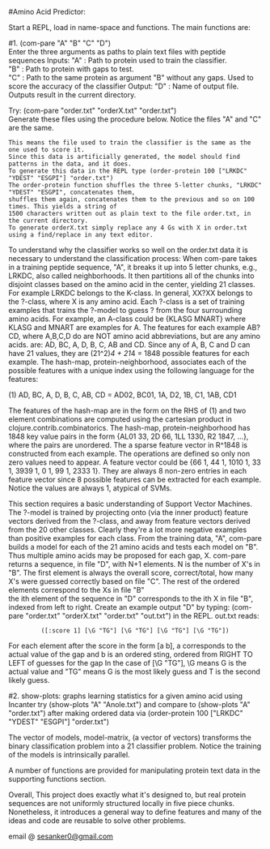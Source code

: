 #Amino Acid Predictor:

 
 Start a REPL, load in name-space and functions. 
 The main functions are:

#1. (com-pare "A" "B" "C" "D")  
  Enter the three arguments as paths to plain text files with peptide sequences 
  Inputs:
  "A" : Path to protein used to train the classifier.  
  "B" : Path to protein with gaps to test.  
  "C" : Path to the same protein as argument "B" without any gaps. Used to score the accuracy of the classifier
   Output:
  "D" : Name of output file. Outputs result in the current directory.
  
   Try: (com-pare "order.txt" "orderX.txt" "order.txt")  
    Generate these files using the procedure below. Notice the files "A" and "C" are the same.
    
    This means the file used to train the classifier is the same as the one used to score it.
    Since this data is artificially generated, the model should find patterns in the data, and it does.
    To generate this data in the REPL type (order-protein 100 ["LRKDC" "YDEST" "ESGPI"] "order.txt")       
    The order-protein function shuffles the three 5-letter chunks, "LRKDC" "YDEST" "ESGPI", concatenates them,
    shuffles them again, concatenates them to the previous and so on 100 times. This yields a string of
    1500 characters written out as plain text to the file order.txt, in the current directory.
    To generate orderX.txt simply replace any 4 Gs with X in order.txt using a find/replace in any text editor.
    
  To understand why the classifier works so well on the order.txt data it is necessary to understand 
  the classification process: When com-pare takes in a training peptide sequence, "A", it breaks it up into
  5 letter chunks, e.g., LRKDC, also called  neighborhoods. It then partitions all of the chunks into disjoint
  classes based on the amino acid in the center, yielding 21 classes. For example LRKDC belongs to the K-class. 
  In general, XX?XX belongs to the ?-class, where X is any amino acid. 
  Each ?-class is a set of training examples that trains the ?-model to guess ? from the four surrounding
  amino acids. For example, an A-class could be {KLASG MNART} where KLASG and MNART are examples for A.
  The features for each example AB?CD, where A,B,C,D do are NOT amino acid abbreviations, but are any amino acids.
  are: AD, BC, A, D, B, C, AB and CD. Since any of A, B, C and D can have 21 values, they are
  (21^2)*4 + 21*4 = 1848 possible features for each example. The hash-map, protein-neighborhood, associates
  each of the possible features with a unique index using the following language for the features:

  (1)        AD, BC, A, D, B, C, AB, CD = AD02, BC01, 1A, D2, 1B, C1, 1AB, CD1

  The features of the hash-map are in the form on the RHS of (1) and two element combinations are computed 
  using the cartesian product in clojure.contrib.combinatorics. The hash-map, protein-neighborhood
  has 1848 key value pairs in the form {AL01 33, 2D 66, 1LL 1330, R2 1847, ...}, where the pairs are unordered. 
  The a sparse feature vector in R^1848 is constructed from each example. The operations are defined
  so only non zero values need to appear. A feature vector could be
  {66 1, 44 1, 1010 1, 33 1, 3939 1, 0 1, 99 1, 2333 1}. They are always 8 non-zero entries in each feature vector
  since 8 possible features can be extracted for each example. Notice the values are always 1, atypical of SVMs.

  This section requires a basic understanding of Support Vector Machines. The ?-model is trained by projecting
  onto (via the inner product) feature vectors derived from the ?-class, and away from feature vectors derived from
  the 20 other classes. Clearly they're a lot more negative examples than positive examples for each class. 
  From the training data, "A", com-pare builds a model for each of the 21 amino acids and tests each model on "B".
  Thus multiple amino acids may be proposed for each gap, X. com-pare returns a sequence, in file "D", with N+1 
  elements. N is the number of X's in "B". The first element is always the overall score, correct/total, 
  how many X's were guessed correctly based on file "C". The rest of the ordered elements correspond to the Xs in file "B"  
  the ith element of the sequence in "D" corresponds to the ith X in file "B", indexed from left to right. Create an example
  output "D" by typing: (com-pare "order.txt" "orderX.txt" "order.txt" "out.txt") in the REPL. out.txt reads:

             ([:score 1] [\G "TG"] [\G "TG"] [\G "TG"] [\G "TG"])

  For each element after the score in the form [a b], a corresponds to the actual value of the gap and b is an 
  ordered sting, ordered from RIGHT TO LEFT of guesses for the gap  In the case of [\G "TG"], \G means G is the
  actual value and "TG" means G is the most likely guess and T is the second likely guess. 
      

 #2. show-plots: graphs learning statistics for a given amino acid using Incanter
  try  (show-plots "A" "Anole.txt") and compare to (show-plots "A" "order.txt")
    after making ordered data via (order-protein 100 ["LRKDC" "YDEST" "ESGPI"] "order.txt")  
  
 The vector of models, model-matrix, (a vector of vectors) transforms the binary classification problem into 
 a 21 classifier problem. Notice the training of the models is intrinsically parallel.

 A number of functions are provided for manipulating protein text data in the supporting functions section. 

 Overall, This project does exactly what it's designed to, but real protein sequences are not uniformly
 structured locally in five piece chunks. Nonetheless, it introduces a general way to define features and
 many of the ideas and code are reusable to solve other problems.




email @ sesanker0@gmail.com
